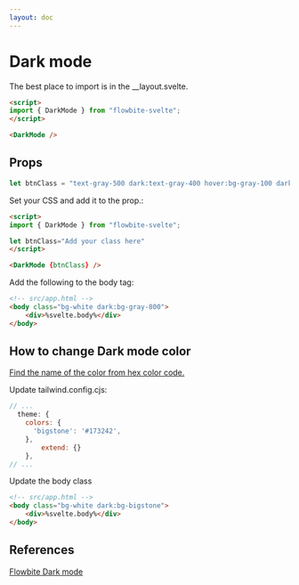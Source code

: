 ```yaml
---
layout: doc
---
```


<h1 class="text-3xl w-full dark:text-white py-8">Dark mode</h1>

<p class=" dark:text-white py-8">The best place to import is in the __layout.svelte.</p>

```html
<script>
import { DarkMode } from "flowbite-svelte";
</script>

<DarkMode />
```

<h2 class="text-2xl w-full dark:text-white py-8">Props</h2>

```js
let btnClass = "text-gray-500 dark:text-gray-400 hover:bg-gray-100 dark:hover:bg-gray-700 focus:outline-none focus:ring-4 focus:ring-gray-200 dark:focus:ring-gray-700 rounded-lg text-sm p-2.5 fixed left-2 top-16 z-50"
```

<p class="dark:text-white py-4 text-lg">Set your CSS and add it to the prop.:</p>

```html
<script>
import { DarkMode } from "flowbite-svelte";

let btnClass="Add your class here"
</script>

<DarkMode {btnClass} />
```

<p class="dark:text-white py-4 text-lg">Add the following to the body tag:</p>

```html
<!-- src/app.html -->
<body class="bg-white dark:bg-gray-800">
	<div>%svelte.body%</div>
</body>
```

<h2 class="text-2xl w-full dark:text-white py-8">How to change Dark mode color</h2>

<p class="dark:text-white text-lg w-full"><a href="https://flowbite.com/docs/customize/dark-mode/" target="_blank" class="text-blue-600 hover:underline dark:text-blue-500">Find the name of the color from hex color code.</a></p>

<p class="dark:text-white text-lg w-full">Update tailwind.config.cjs:</p>

```js
// ...
  theme: {
    colors: {
      'bigstone': '#173242',
    },
		extend: {}
	},
// ...
```

<p class="dark:text-white text-lg">Update the body class</p>

```html
<!-- src/app.html -->
<body class="bg-white dark:bg-bigstone">
	<div>%svelte.body%</div>
</body>
```

<h2 class="text-2xl w-full dark:text-white py-8">References</h2>

<p class="dark:text-white text-lg"><a href="https://flowbite.com/docs/customize/dark-mode/" target="_blank" class="text-blue-600 hover:underline dark:text-blue-500">Flowbite Dark mode</a></p>

